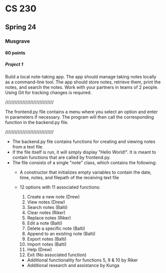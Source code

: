 # CS 230
## Spring 24
### Musgrave
#### 60 points

##### Project 1
Build a local note-taking app. The app should manage taking notes locally as a command-line tool. The app should store notes, retrieve them, print the notes, and search the notes. Work with your partners in teams of 2 people. Using Git for tracking changes is required.

///////////////////////////////

The frontend.py file contains a menu where you select an option and enter in parameters if
necessary. The program will then call the corresponding function in the backend.py file.

///////////////////////////////

* The backend.py file contains functions for creating and viewing notes from a text file.
* If the file itself is run, it will simply display "Hello World!". It is meant to contain
functions that are called by frontend.py.
* The file consists of a single "note" class, which contains the following:
    * A constructor that initializes empty variables to contain the date, time, notes, and
    filepath of the receiving text file
    * 12 options with 11 associated functions:
        1. Create a new note (Drew)
        2. View notes (Drew)
        3. Search notes (Balti)
        4. Clear notes (Riker)
        5. Replace notes (Riker)
        6. Edit a note (Balti)
        7. Delete a specific note (Balti)
        8. Append to an existing note (Balti)
        9. Export notes (Balti)
        10. Import notes (Balti)
        11. Help (Drew)
        12. Exit (No associated function)

        * Additional functionality for functions 5, 9 & 10 by Riker
        * Additional research and assistance by Kunga
